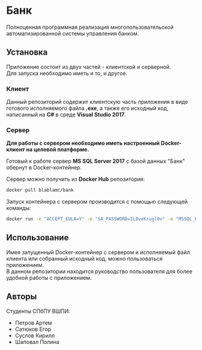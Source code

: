 # Банк

Полноценная программная реализация многопользовательской автоматизированной системы управления банком.

## Установка
Приложение состоит из двух частей - клиентской и серверной.  
Для запуска необходимо иметь и то, и другое.

### Клиент
Данный репозиторий содержит клиентскую часть приложения в виде готового исполняемого файла **.exe**, а также его исходный код, написанный на **C#** в среде **Visual Studio 2017**.

### Сервер
**Для работы с сервером необходимо иметь настроенный Docker-клиент на целевой платформе.**    

Готовый к работе сервер **MS SQL Server 2017** с базой данных "Банк" обернут в Docker-контейнер.  

Сервер можно получить из **Docker Hub** репозитория: 
```bash
docker pull blablamc/bank
```
Запуск контейнера с сервером производится с помощью следующей команды:
```bash
docker run -e "ACCEPT_EULA=Y" -e "SA_PASSWORD=IL0veKrugl0v" -e "MSSQL_PID=Express" -p 1433:1433 -d blablamc/bank
```
## Использование
Имея запущенный Docker-контейнер с сервером и исполняемый файл клиента или собранный исходный код, можно пользоваться приложением.  
В данном репозитории находится руководство пользователя для более удобной работы с приложением.

## Авторы
Студенты СПбПУ ВШПИ:
* Петров Артем
* Сатюков Егор
* Суслов Кирилл
* Шаповал Полина